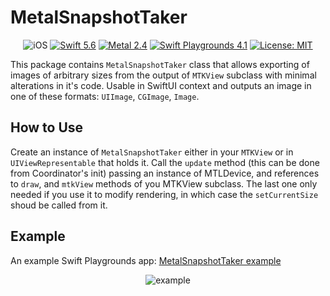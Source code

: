 # MetalSnapshotTaker
<p align="center">
    <img src="https://img.shields.io/badge/platforms-iOS_13_-blue.svg" alt="iOS" />
    <a href="https://swift.org/about/#swiftorg-and-open-source"><img src="https://img.shields.io/badge/Swift-5.6-orange.svg" alt="Swift 5.6" /></a>
    <a href="https://developer.apple.com/metal/"><img src="https://img.shields.io/badge/Metal-2.4-green.svg" alt="Metal 2.4" /></a>
    <a href="https://apps.apple.com/ru/app/swift-playgrounds/id908519492?l=en"><img src="https://img.shields.io/badge/SwiftPlaygrounds-4.1-orange.svg" alt="Swift Playgrounds 4.1" /></a>
   <a href="https://en.wikipedia.org/wiki/MIT_License"><img src="https://img.shields.io/badge/License-MIT-green.svg" alt="License: MIT" /></a>
    
</p>

This package contains `MetalSnapshotTaker` class that allows exporting of images of arbitrary sizes from the output of `MTKView` subclass with minimal alterations in it's code. 
Usable in SwiftUI context and outputs an image in one of these formats: `UIImage`, `CGImage`, `Image`.

## How to Use

Create an instance of `MetalSnapshotTaker` either in your `MTKView` or in `UIViewRepresentable` that holds it. Call the `update` method (this can be done from Coordinator's init) passing an instance of MTLDevice, and references to `draw`, and `mtkView` methods of you MTKView subclass. The last one only needed if you use it to modify rendering, in which case the `setCurrentSize` shoud be called from it.

## Example

An example Swift Playgrounds app: [MetalSnapshotTaker example](https://github.com/gadirom/MetalSnapshotTaker/tree/main/MetalSnapshotTaker%20example.swiftpm)

<p align="center">
    <img src="https://github.com/gadirom/MetalSnapshotTaker/blob/main/SnapshotTaker.gif" alt="example" />
</p>
